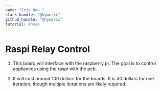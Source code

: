 ```yaml
---
name: "Eric Hou "
slack_handle: "@hyweric"
github_handle: "@hyweric"
tutorial: #none
---
```


# Raspi Relay Control

1. This board will interface with the raspberry pi. The goal is to control appliances using the raspi with the pcb. 

2. It will cost around 100 dollars for the boards. It is 50 dollars for one iteration, though multiple iterations are likely required. 
